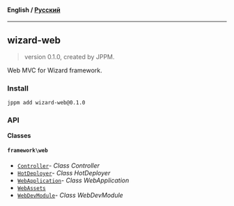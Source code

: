 #### **English** / [Русский](README.ru.md)

---

## wizard-web
> version 0.1.0, created by JPPM.

Web MVC for Wizard framework.

### Install
```
jppm add wizard-web@0.1.0
```

### API
**Classes**

#### `framework\web`

- [`Controller`](https://github.com/jphp-group/wizard-framework/blob/master/wizard-web/api-docs/classes/framework/web/Controller.md)- _Class Controller_
- [`HotDeployer`](https://github.com/jphp-group/wizard-framework/blob/master/wizard-web/api-docs/classes/framework/web/HotDeployer.md)- _Class HotDeployer_
- [`WebApplication`](https://github.com/jphp-group/wizard-framework/blob/master/wizard-web/api-docs/classes/framework/web/WebApplication.md)- _Class WebApplication_
- [`WebAssets`](https://github.com/jphp-group/wizard-framework/blob/master/wizard-web/api-docs/classes/framework/web/WebAssets.md)
- [`WebDevModule`](https://github.com/jphp-group/wizard-framework/blob/master/wizard-web/api-docs/classes/framework/web/WebDevModule.md)- _Class WebDevModule_